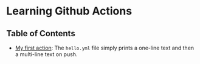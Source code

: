 # Learning Github Actions

## Table of Contents

- [My first action](./.github/workflows/hello.yml): The `hello.yml` file simply prints a one-line text and then a multi-line text on push.